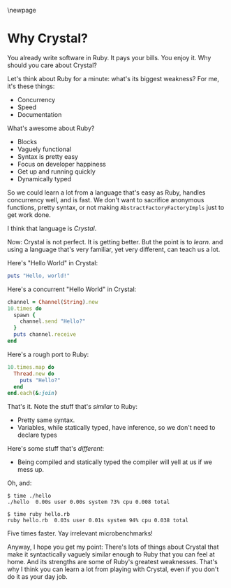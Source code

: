 \newpage

# Why Crystal?


You already write software in Ruby. It pays your bills. You enjoy it.
Why should you care about Crystal?

Let's think about Ruby for a minute: what's its biggest weakness? For
me, it's these things:

-   Concurrency
-   Speed
-   Documentation

What's awesome about Ruby?

-   Blocks
-   Vaguely functional
-   Syntax is pretty easy
-   Focus on developer happiness
-   Get up and running quickly
-   Dynamically typed

So we could learn a lot from a language that's easy as Ruby, handles concurrency well,
and is fast. We don't want to sacrifice anonymous functions, pretty syntax,
or not making `AbstractFactoryFactoryImpls` just to get work done.

I think that language is *Crystal*.

Now: Crystal is not perfect. It is getting better.
But the point is to *learn*. and using a language that's very familiar, yet very different, can teach us a lot.

Here's "Hello World" in Crystal:

```ruby
puts "Hello, world!"
```

Here's a concurrent "Hello World" in Crystal:

```ruby
channel = Channel(String).new
10.times do
  spawn {
    channel.send "Hello?"
  }
  puts channel.receive
end
```

Here's a rough port to Ruby:


```ruby
10.times.map do
  Thread.new do
    puts "Hello?"
  end
end.each(&:join)
```

That's it. Note the stuff that's *similar* to Ruby:

-   Pretty same syntax.
-   Variables, while statically typed, have inference, so we don't need to declare types

Here's some stuff that's *different*:

-   Being compiled and statically typed the compiler will yell at us if we mess up.

Oh, and:

    $ time ./hello
    ./hello  0.00s user 0.00s system 73% cpu 0.008 total

    $ time ruby hello.rb
    ruby hello.rb  0.03s user 0.01s system 94% cpu 0.038 total

Five times faster. Yay irrelevant microbenchmarks!

Anyway, I hope you get my point: There's lots of things about Crystal that
make it syntactically vaguely similar enough to Ruby that you can feel
at home. And its strengths are some of Ruby's
greatest weaknesses. That's why I think you can learn a lot from playing
with Crystal, even if you don't do it as your day job.
